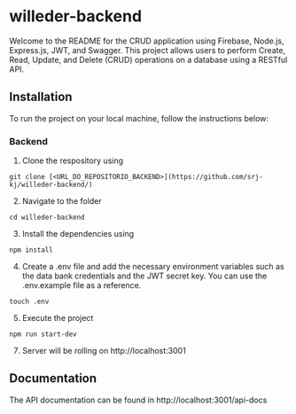 # willeder-backend


<p>Welcome to the README for the CRUD application using Firebase, Node.js, Express.js, JWT, and Swagger. This project allows users to perform Create, Read, Update, and Delete (CRUD) operations on a database using a RESTful API.

## Installation

To run the project on your local machine, follow the instructions below:

### Backend

1. Clone the respository using

```
git clone [<URL_DO_REPOSITORIO_BACKEND>](https://github.com/srj-kj/willeder-backend/)
```
2. Navigate to the folder

```
cd willeder-backend
```
3. Install the dependencies using

```
npm install
```
4. Create a .env file and add the necessary environment variables such as the data bank credentials and the JWT secret key. You can use the .env.example file as a reference.
```
touch .env
```

5. Execute the project

```
npm run start-dev
```
7. Server will be rolling on http://localhost:3001

## Documentation

The API documentation can be found in http://localhost:3001/api-docs


